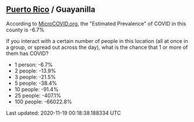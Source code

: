 
## [Puerto Rico](/united-states/puerto-rico) / Guayanilla

According to [MicroCOVID.org](http://microcovid.org),
the "Estimated Prevalence" of COVID in this county is -6.7%

If you interact with a certain number of people in this location
(all at once in a group, or spread out across the day), what is the chance that
1 or more of them has COVID?

- 1 person: -6.7%
- 2 people: -13.9%
- 3 people: -21.5%
- 5 people: -38.4%
- 10 people: -91.4%
- 25 people: -407.1%
- 100 people: -66022.8%

Last updated: 2020-11-19 00:18:38.188334 UTC
